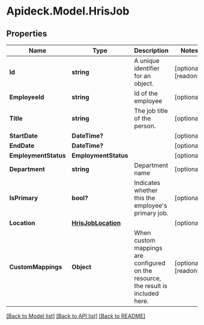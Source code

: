 # Apideck.Model.HrisJob

## Properties

Name | Type | Description | Notes
------------ | ------------- | ------------- | -------------
**Id** | **string** | A unique identifier for an object. | [optional] [readonly] 
**EmployeeId** | **string** | Id of the employee | [optional] 
**Title** | **string** | The job title of the person. | [optional] 
**StartDate** | **DateTime?** |  | [optional] 
**EndDate** | **DateTime?** |  | [optional] 
**EmploymentStatus** | **EmploymentStatus** |  | [optional] 
**Department** | **string** | Department name | [optional] 
**IsPrimary** | **bool?** | Indicates whether this the employee&#39;s primary job. | [optional] 
**Location** | [**HrisJobLocation**](HrisJobLocation.md) |  | [optional] 
**CustomMappings** | **Object** | When custom mappings are configured on the resource, the result is included here. | [optional] [readonly] 

[[Back to Model list]](../README.md#documentation-for-models) [[Back to API list]](../README.md#documentation-for-api-endpoints) [[Back to README]](../README.md)

